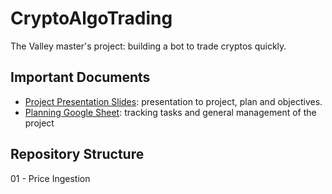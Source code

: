 # CryptoAlgoTrading
The Valley master's project: building a bot to trade cryptos quickly.

## Important Documents
- [Project Presentation Slides](https://docs.google.com/presentation/d/1y4o_Wdomcc2rppq7gRFOV55MOxoPjYHjHMIoIe6qQ2k/edit?usp=sharing): presentation to project, plan and objectives.
- [Planning Google Sheet](https://docs.google.com/spreadsheets/d/1knDtxZQkfrf6GNSooeQYYPAs0aYutAz9CCo57cO1CC4/edit?usp=sharing): tracking tasks and general management of the project

## Repository Structure
01 - Price Ingestion
